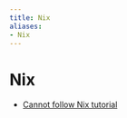 ```yaml
---
title: Nix
aliases:
- Nix
---
```


# Nix

- [Cannot follow Nix tutorial](nix-cannot-follow-tutorial.md)
